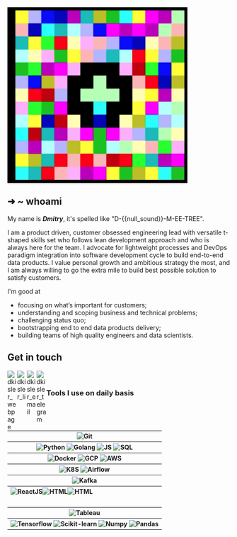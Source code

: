 <img src="./fig/hello_world.png" align="center"/>

## ➜  ~ whoami

My name is <em><strong>Dmitry</strong></em>, it's spelled like "D-{{null_sound}}-M-EE-TREE".

I am a product driven, customer obsessed engineering lead with versatile t-shaped skills set who follows lean development approach and who is always here for the team. I advocate for lightweight processes and DevOps paradigm integration into software development cycle to build end-to-end data products. I value personal growth and ambitious strategy the most, and I am always willing to go the extra mile to build best possible solution to satisfy customers.

I'm good at

- focusing on what’s important for customers;
- understanding and scoping business and technical problems;
- challenging status quo;
- bootstrapping end to end data products delivery;
- building teams of high quality engineers and data scientists.

## Get in touch

<a href="https://linkedin.com/in/dkisler" target="blank"><img align="left" src="https://www.flaticon.com/svg/static/icons/svg/1946/1946488.svg" alt="dkisler_webpage" width="22px"/></a>
<a href="https://www.dkisler.com" target="blank"><img align="left" src="https://cdn.jsdelivr.net/npm/simple-icons@3.0.1/icons/linkedin.svg" alt="dkisler_li" width="22px"/></a>
<a href="mailto:admin@dkisler.com?subject=get%20in%20touch%20from%20github.com" target="blank"><img align="left" src="https://cdn.jsdelivr.net/npm/simple-icons@3.0.1/icons/gmail.svg" alt="dkisler_email" width="22px"/></a>
<a href="https://t.me/dkisler" target="blank"><img align="left" alt="dkisler_telegram" width="22px" src="https://cdn.jsdelivr.net/npm/simple-icons@v3/icons/telegram.svg" /></a>
<br/>


<!-- ![Visitor Count](https://profile-counter.glitch.me/kislerdm/count.svg) -->

### Tools I use on daily basis

<table style="border: 0">
    <tr>
        <th>
            <img align="central" src="https://simpleicons.org/icons/git.svg" alt="Git" height="40px" />
        </th>
    </tr>
    <tr>
        <th>
            <img align="central" src="https://simpleicons.org/icons/python.svg" alt="Python" height="40px" />
            <img align="central" src="https://simpleicons.org/icons/go.svg" alt="Golang" height="40px" />
            <img align="central" src="https://simpleicons.org/icons/javascript.svg" alt="JS" height="40px" />
            <img align="central" src="https://www.flaticon.com/svg/static/icons/svg/3161/3161115.svg" alt="SQL" height="40px" />
        </th>
    </tr>
    <tr>
        <th>
            <img align="central" src="https://simpleicons.org/icons/docker.svg" alt="Docker" height="40px" />
            <img align="central" src="https://simpleicons.org/icons/googlecloud.svg" alt="GCP" height="40px" />
            <img align="central" src="https://simpleicons.org/icons/amazonaws.svg" alt="AWS" height="40px" />
        </th>
    </tr>
    <tr>
        <th>
            <img align="central" src="https://simpleicons.org/icons/kubernetes.svg" alt="K8S" height="40px" />
            <img align="central" src="https://simpleicons.org/icons/apacheairflow.svg" alt="Airflow" height="40px" />
        </th>
    </tr>
    <tr>
        <th>
            <img align="central" src="https://simpleicons.org/icons/apachekafka.svg" alt="Kafka" height="40px" />
        </th>
    </tr>
    <tr>
        <th>
            <img align="left" src="https://simpleicons.org/icons/react.svg" alt="ReactJS" height="40px" />
            <img align="left" src="https://simpleicons.org/icons/html5.svg" alt="HTML" height="40px" />
            <img align="left" src="https://simpleicons.org/icons/css3.svg" alt="HTML" height="40px" />
        </th>
    </tr>
    <tr>
        <th>
            <img align="central" src="https://simpleicons.org/icons/tableau.svg" alt="Tableau" height="40px" />
        </th>
    </tr>
    <tr>
        <th>
            <img align="central" src="https://simpleicons.org/icons/tensorflow.svg" alt="Tensorflow" height="40px" />
            <img align="central" src="https://simpleicons.org/icons/scikit-learn.svg" alt="Scikit-learn" height="40px" />
            <img align="central" src="https://simpleicons.org/icons/numpy.svg" alt="Numpy" height="40px" />
            <img align="central" src="https://simpleicons.org/icons/pandas.svg" alt="Pandas" height="40px" />
        </th>
    </tr>
</table>
